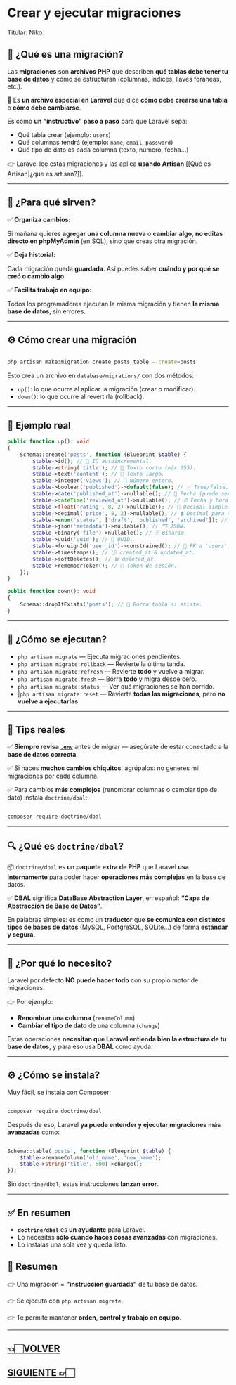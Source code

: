 # Crear y ejecutar migraciones

Titular: Niko

## 🦜 **¿Qué es una migración?**

Las **migraciones** son **archivos PHP** que describen **qué tablas debe tener tu base de datos** y cómo se estructuran (columnas, índices, llaves foráneas, etc.).

🔑 Es **un archivo especial en Laravel** que dice **cómo debe crearse una tabla** o **cómo debe cambiarse**.

Es como **un “instructivo” paso a paso** para que Laravel sepa:

- Qué tabla crear (ejemplo: `users`)
- Qué columnas tendrá (ejemplo: `name`, `email`, `password`)
- Qué tipo de dato es cada columna (texto, número, fecha…)

👉 Laravel lee estas migraciones y las aplica **usando Artisan** [[Qué es Artisan|¿que es artisan?]].

---

## 🧱 **¿Para qué sirven?**

✅ **Organiza cambios:**

Si mañana quieres **agregar una columna nueva** o **cambiar algo**, **no editas directo en phpMyAdmin**  (en SQL), sino que creas otra migración.

✅ **Deja historial:**

Cada migración queda **guardada**. Así puedes saber **cuándo y por qué se creó o cambió algo**.

✅ **Facilita trabajo en equipo:**

Todos los programadores ejecutan la misma migración y tienen **la misma base de datos**, sin errores.

---

## ⚙️ **Cómo crear una migración**

```bash

php artisan make:migration create_posts_table --create=posts

```

Esto crea un archivo en `database/migrations/` con dos métodos:

- `up()`: lo que ocurre al aplicar la migración (crear o modificar).
- `down()`: lo que ocurre al revertirla (rollback).

---

## 🧩 **Ejemplo real**

```php
public function up(): void
{
    Schema::create('posts', function (Blueprint $table) {
        $table->id(); // 🔑 ID autoincremental.
        $table->string('title'); // 📌 Texto corto (máx 255).
        $table->text('content'); // 📜 Texto largo.
        $table->integer('views'); // 🔢 Número entero.
        $table->boolean('published')->default(false); // ✅ True/false.
        $table->date('published_at')->nullable(); // 📅 Fecha (puede ser nulo).
        $table->dateTime('reviewed_at')->nullable(); // ⏰ Fecha y hora.
        $table->float('rating', 8, 2)->nullable(); // 📏 Decimal simple.
        $table->decimal('price', 8, 2)->nullable(); // 💲 Decimal para dinero.
        $table->enum('status', ['draft', 'published', 'archived']); // 🎚️ Opciones limitadas.
        $table->json('metadata')->nullable(); // 🗂️ JSON.
        $table->binary('file')->nullable(); // 🗄️ Binario.
        $table->uuid('uuid'); // 🔐 UUID.
        $table->foreignId('user_id')->constrained(); // 🔗 FK a 'users'.
        $table->timestamps(); // 🕒 created_at & updated_at.
        $table->softDeletes(); // 🗑️ deleted_at.
        $table->rememberToken(); // 🔑 Token de sesión.
    });
}

public function down(): void
{
    Schema::dropIfExists('posts'); // 🚫 Borra tabla si existe.
}

```

---

## 🔄 **¿Cómo se ejecutan?**

- `php artisan migrate` — Ejecuta migraciones pendientes.
- `php artisan migrate:rollback` — Revierte la última tanda.
- `php artisan migrate:refresh` — Revierte **todo** y vuelve a migrar.
- `php artisan migrate:fresh` — Borra **todo** y migra desde cero.
- `php artisan migrate:status` — Ver qué migraciones se han corrido.
- |`php artisan migrate:reset` — Revierte **todas las migraciones**, pero **no vuelve a ejecutarlas**


---

## 🔑 **Tips reales**

✅ **Siempre revisa [`.env`](2.2%20Instalación%20Paso%20a%20Paso.md)** antes de migrar — asegúrate de estar conectado a la **base de datos correcta**.

✅ Si haces **muchos cambios chiquitos**, agrúpalos: no generes mil migraciones por cada columna.

✅ Para cambios **más complejos** (renombrar columnas o cambiar tipo de dato) instala `doctrine/dbal`:

```bash

composer require doctrine/dbal

```

---

## 🔍 **¿Qué es `doctrine/dbal`?**

📦 `doctrine/dbal` es **un paquete extra de PHP** que Laravel **usa internamente** para poder hacer **operaciones más complejas** en la base de datos.

✅ **DBAL** significa **DataBase Abstraction Layer**, en español: **“Capa de Abstracción de Base de Datos”**.

En palabras simples: es como un **traductor** que **se comunica con distintos tipos de bases de datos** (MySQL, PostgreSQL, SQLite...) de forma **estándar y segura**.

---

## 🧩 **¿Por qué lo necesito?**

Laravel por defecto **NO puede hacer todo** con su propio motor de migraciones.

👉 Por ejemplo:

- **Renombrar una columna** (`renameColumn`)
- **Cambiar el tipo de dato** de una columna (`change`)

Estas operaciones **necesitan que Laravel entienda bien la estructura de tu base de datos**, y para eso usa **DBAL** como ayuda.

---

## ⚙️ **¿Cómo se instala?**

Muy fácil, se instala con Composer:

```bash

composer require doctrine/dbal

```

Después de eso, Laravel **ya puede entender y ejecutar migraciones más avanzadas** como:

```php

Schema::table('posts', function (Blueprint $table) {
    $table->renameColumn('old_name', 'new_name');
    $table->string('title', 500)->change();
});

```

Sin `doctrine/dbal`, estas instrucciones **lanzan error**.

---

## ✅ **En resumen**

- **`doctrine/dbal`** es **un ayudante** para Laravel.
- Lo necesitas **sólo cuando haces cosas avanzadas** con migraciones.
- Lo instalas una sola vez y queda listo.

## 🎉 **Resumen**

👉 Una migración = **“instrucción guardada”** de tu base de datos.

👉 Se ejecuta con `php artisan migrate`.

👉 Te permite mantener **orden, control y trabajo en equipo**.

---

## [👈🏻VOLVER](Conexión%20a%20MySQL%20phpMyAdmin.md)

## [SIGUIENTE 👉🏻](Editar%20tablas%20existentes.md)